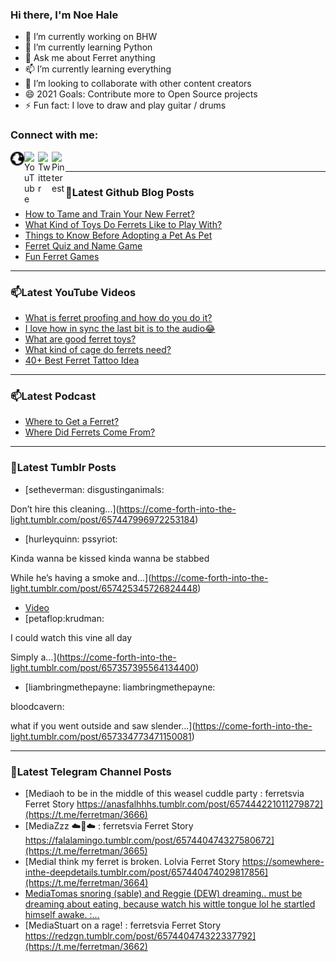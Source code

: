 ### Hi there, I'm Noe Hale

- 🔭 I’m currently working on BHW
- 🌱 I’m currently learning Python
- 💬 Ask me about Ferret anything
- 📫 I’m currently learning everything
- 🔭 I’m looking to collaborate with other content creators
- 😄 2021 Goals: Contribute more to Open Source projects
- ⚡ Fun fact: I love to draw and play guitar / drums

### Connect with me:

[<img align="left" alt="ferretvoice.com" width="22px" src="https://raw.githubusercontent.com/iconic/open-iconic/master/svg/globe.svg" />](https://ferretvoice.com)
[<img align="left" alt="YouTube" width="22px" src="https://cdn.jsdelivr.net/npm/simple-icons@v3/icons/youtube.svg" />](https://www.youtube.com/channel/UCk665XTfaMLVwFVWUmgnDiw)
[<img align="left" alt="Twitter" width="22px" src="https://cdn.jsdelivr.net/npm/simple-icons@v3/icons/twitter.svg" />](https://twitter.com/voiceferret)
[<img align="left" alt="Pinterest" width="22px" src="https://cdn.jsdelivr.net/npm/simple-icons@v3/icons/pinterest.svg" />](https://www.pinterest.com/voiceferret/)

<br />

---
### 🔭Latest Github Blog Posts
<!-- GITHUB:START -->
- [How to Tame and Train Your New Ferret?](http://noehale.github.io/how-to-tame-and-train-your-new-ferret/)
- [What Kind of Toys Do Ferrets Like to Play With?](http://noehale.github.io/what-kind-of-toys-do-ferrets-like-to-play-with/)
- [Things to Know Before Adopting a Pet As Pet](http://noehale.github.io/things-to-know-before-adopting-a-pet-as-pet/)
- [Ferret Quiz and Name Game](http://noehale.github.io/ferret-quiz/)
- [Fun Ferret Games](http://noehale.github.io/fun-ferret-games/)
<!-- GITHUB:END -->
---
### 📫Latest YouTube Videos

<!-- YOUTUBE:START -->
- [What is ferret proofing and how do you do it?](https://www.youtube.com/watch?v=81Syh_DJBQQ)
- [I love how in sync the last bit is to the audio😂](https://www.youtube.com/watch?v=WHBeGHwSlGY)
- [What are good ferret toys?](https://www.youtube.com/watch?v=tPxRilBzc0s)
- [What kind of cage do ferrets need?](https://www.youtube.com/watch?v=xzz6hC3sR5A)
- [40+ Best Ferret Tattoo Idea](https://www.youtube.com/watch?v=KIKqduR6Xcs)
<!-- YOUTUBE:END -->

---
### 📫Latest Podcast

<!-- PODCAST:START -->
- [Where to Get a Ferret?](https://anchor.fm/ferretvoice/episodes/Where-to-Get-a-Ferret-erurfu)
- [Where Did Ferrets Come From?](https://anchor.fm/ferretvoice/episodes/Where-Did-Ferrets-Come-From-eruq8g)
<!-- PODCAST:END -->
---
### 📝Latest Tumblr Posts

<!-- TUMBLR:START -->
- [setheverman:
disgustinganimals:

Don’t hire this cleaning...](https://come-forth-into-the-light.tumblr.com/post/657447996972253184)
- [hurleyquinn:
pssyriot:

Kinda wanna be kissed kinda wanna be stabbed

While he’s having a smoke and...](https://come-forth-into-the-light.tumblr.com/post/657425345726824448)
- [Video](https://come-forth-into-the-light.tumblr.com/post/657402691746742272)
- [petaflop:krudman:

I could watch this vine all day


Simply a...](https://come-forth-into-the-light.tumblr.com/post/657357395564134400)
- [liambringmethepayne:
liambringmethepayne:

bloodcavern:

what if you went outside and saw slender...](https://come-forth-into-the-light.tumblr.com/post/657334773471150081)
<!-- TUMBLR:END -->
---
### 📝Latest Telegram Channel Posts

<!-- TELEGRAM:START -->
- [Mediaoh to be in the middle of this weasel cuddle party : ferretsvia Ferret Story https://anasfalhhhs.tumblr.com/post/657444221011279872](https://t.me/ferretman/3666)
- [MediaZzz ☁️🐑☁️ : ferretsvia Ferret Story https://falalamingo.tumblr.com/post/657440474327580672](https://t.me/ferretman/3665)
- [MediaI think my ferret is broken. Lolvia Ferret Story https://somewhere-inthe-deepdetails.tumblr.com/post/657440474029817856](https://t.me/ferretman/3664)
- [MediaTomas snoring (sable) and Reggie (DEW) dreaming.. must be dreaming about eating, because watch his wittle tongue lol he startled himself awake. :...](https://t.me/ferretman/3663)
- [MediaStuart on a rage! : ferretsvia Ferret Story https://redzgn.tumblr.com/post/657440474322337792](https://t.me/ferretman/3662)
<!-- TELEGRAM:END -->

